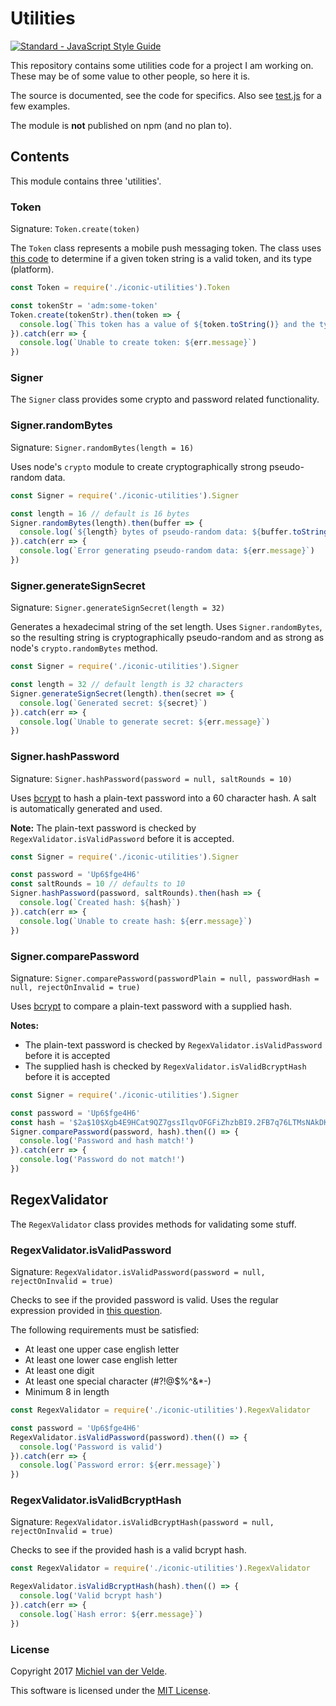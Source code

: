 # Utilities

[![Standard - JavaScript Style Guide](https://img.shields.io/badge/code%20style-standard-brightgreen.svg)](http://standardjs.com/)

This repository contains some utilities code for a project I am working on. These
may be of some value to other people, so here it is.

The source is documented, see the code for specifics. Also see [test.js](test.js) for a few examples.

The module is **not** published on npm (and no plan to).

## Contents

This module contains three 'utilities'.

### Token

Signature: `Token.create(token)`

The `Token` class represents a mobile push messaging token. The class uses [this code](https://github.com/appfeel/node-pushnotifications/blob/master/src/push-notifications.js)
to determine if a given token string is a valid token, and its type (platform).

```js
const Token = require('./iconic-utilities').Token

const tokenStr = 'adm:some-token'
Token.create(tokenStr).then(token => {
  console.log(`This token has a value of ${token.toString()} and the type (platform) is ${token.type}`)
}).catch(err => {
  console.log(`Unable to create token: ${err.message}`)
})
```

### Signer

The `Signer` class provides some crypto and password related functionality.

### Signer.randomBytes

Signature: `Signer.randomBytes(length = 16)`

Uses node's `crypto` module to create cryptographically strong pseudo-random data.

```js
const Signer = require('./iconic-utilities').Signer

const length = 16 // default is 16 bytes
Signer.randomBytes(length).then(buffer => {
  console.log(`${length} bytes of pseudo-random data: ${buffer.toString('hex')}`)
}).catch(err => {
  console.log(`Error generating pseudo-random data: ${err.message}`)
})
```

### Signer.generateSignSecret

Signature: `Signer.generateSignSecret(length = 32)`

Generates a hexadecimal string of the set length. Uses `Signer.randomBytes`, so
the resulting string is cryptographically pseudo-random and as strong as node's
`crypto.randomBytes` method.

```js
const Signer = require('./iconic-utilities').Signer

const length = 32 // default length is 32 characters
Signer.generateSignSecret(length).then(secret => {
  console.log(`Generated secret: ${secret}`)
}).catch(err => {
  console.log(`Unable to generate secret: ${err.message}`)
})
```

### Signer.hashPassword

Signature: `Signer.hashPassword(password = null, saltRounds = 10)`

Uses [bcrypt](https://github.com/kelektiv/node.bcrypt.js) to hash a plain-text password
into a 60 character hash. A salt is automatically generated and used.

**Note:** The plain-text password is checked by `RegexValidator.isValidPassword` before it is
accepted.

```js
const Signer = require('./iconic-utilities').Signer

const password = 'Up6$fge4H6'
const saltRounds = 10 // defaults to 10
Signer.hashPassword(password, saltRounds).then(hash => {
  console.log(`Created hash: ${hash}`)
}).catch(err => {
  console.log(`Unable to create hash: ${err.message}`)
})
```

### Signer.comparePassword

Signature: `Signer.comparePassword(passwordPlain = null, passwordHash = null, rejectOnInvalid = true)`

Uses [bcrypt](https://github.com/kelektiv/node.bcrypt.js) to compare a plain-text password with a supplied hash.

**Notes:**
* The plain-text password is checked by `RegexValidator.isValidPassword` before it is accepted
* The supplied hash is checked by `RegexValidator.isValidBcryptHash` before it is accepted

```js
const Signer = require('./iconic-utilities').Signer

const password = 'Up6$fge4H6'
const hash = '$2a$10$Xgb4E9HCat9QZ7gssIlqvOFGFiZhzbBI9.2FB7q76LTMsNAkDKS/0'
Signer.comparePassword(password, hash).then(() => {
  console.log('Password and hash match!')
}).catch(err => {
  console.log('Password do not match!')
})
```

## RegexValidator

The `RegexValidator` class provides methods for validating some stuff.

### RegexValidator.isValidPassword

Signature: `RegexValidator.isValidPassword(password = null, rejectOnInvalid = true)`

Checks to see if the provided password is valid.
Uses the regular expression provided in [this question](http://stackoverflow.com/questions/19605150/regex-for-password-must-be-contain-at-least-8-characters-least-1-number-and-bot).

The following requirements must be satisfied:
* At least one upper case english letter
* At least one lower case english letter
* At least one digit
* At least one special character (#?!@$%^&\*-)
* Minimum 8 in length

```js
const RegexValidator = require('./iconic-utilities').RegexValidator

const password = 'Up6$fge4H6'
RegexValidator.isValidPassword(password).then(() => {
  console.log('Password is valid')
}).catch(err => {
  console.log(`Password error: ${err.message}`)
})
```

### RegexValidator.isValidBcryptHash

Signature: `RegexValidator.isValidBcryptHash(password = null, rejectOnInvalid = true)`

Checks to see if the provided hash is a valid bcrypt hash.

```js
const RegexValidator = require('./iconic-utilities').RegexValidator

RegexValidator.isValidBcryptHash(hash).then(() => {
  console.log('Valid bcrypt hash')
}).catch(err => {
  console.log(`Hash error: ${err.message}`)
})
```

### License

Copyright 2017 [Michiel van der Velde](http://www.michielvdvelde.nl).

This software is licensed under the [MIT License](LICENSE).
